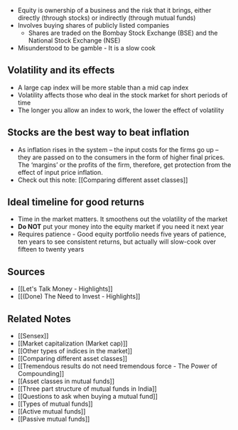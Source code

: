 - Equity is ownership of a business and the risk that it brings, either directly (through stocks) or indirectly (through mutual funds)
- Involves buying shares of publicly listed companies
	- Shares are traded on the Bombay Stock Exchange (BSE) and the National Stock Exchange (NSE)
- Misunderstood to be gamble - It is a slow cook

## Volatility and its effects
- A large cap index will be more stable than a mid cap index
- Volatility affects those who deal in the stock market for short periods of time
- The longer you allow an index to work, the lower the effect of volatility

## Stocks are the best way to beat inflation
- As inflation rises in the system – the input costs for the firms go up – they are passed on to the consumers in the form of higher final prices. The ‘margins’ or the profits of the firm, therefore, get protection from the effect of input price inflation. 
- Check out this note: [[Comparing different asset classes]]

## Ideal timeline for good returns
- Time in the market matters. It smoothens out the volatility of the market
- **Do NOT** put your money into the equity market if you need it next year
- Requires patience - Good equity portfolio needs five years of patience, ten years to see consistent returns, but actually will slow-cook over fifteen to twenty years

## Sources
- [[Let's Talk Money - Highlights]]
- [[(Done) The Need to Invest - Highlights]]

## Related Notes
- [[Sensex]]
- [[Market capitalization (Market cap)]]
- [[Other types of indices in the market]]
- [[Comparing different asset classes]]
- [[Tremendous results do not need tremendous force - The Power of Compounding]]
- [[Asset classes in mutual funds]]
- [[Three part structure of mutual funds in India]]
- [[Questions to ask when buying a mutual fund]]
- [[Types of mutual funds]]
- [[Active mutual funds]]
- [[Passive mutual funds]]